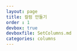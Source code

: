 ```yaml
---
layout: page
title: 컬럼 만들기
order : 1
devbox: true
devboxfile: SetColumns.md
categories: columns
---
```


<div id="realgrid" style="width:100%; height:300px"></div>

<script>
  var gridView;
  var dataProvider;

  $(document).ready( function(){
      RealGridJS.setRootContext("/lib/realgrid/realgridjs_eval.1.1.19");

      dataProvider = new RealGridJS.LocalDataProvider();
      gridView = new RealGridJS.GridView("realgrid");
      gridView.setDataSource(dataProvider);    
  });   
</script>
